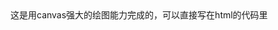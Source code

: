 <pre><code>
<!DOCTYPE html>
<html>
<head>
<meta charset="UTF-8">
<title></title>
<style>
*{
margin: 0;
padding: 0;
}
body{
overflow: hidden;
}
#myCanvas{
border: 1px;
background-color: lavenderblush;
}
.a {
text-align: center;
font-weight: bold;
font-size: 17px;
color: #787878;
font-family: "Comic Sans MS", cursive;
}
.tou {
font-size: 14px;
text-align: center;
color: #787878;
font-family: "Comic Sans MS", cursive;
}
</style>
</head>
<body>

<canvas id="myCanvas"></canvas>

</body>
<script type="text/javascript">
//获取窗口宽高
var w = window.innerWidth;
var h = window.innerHeight;

var canvas = document.getElementById("myCanvas");
var ctx = canvas.getContext("2d");
//设置画布宽高与窗口宽高一样
canvas.width = w;
canvas.height = h;
//随机数函数
function fnRandom(min,max){
return parseInt((max-min)*Math.random()+min+1)
}
function Round(){
this.r = fnRandom(10,30);
this.diam = this.r*2;
//随机位置
var x = fnRandom(0,canvas.width - this.r);
this.x = x<this.r?this.r:x;
var y = fnRandom(0,canvas.height-this.r);
this.y = y<this.r?this.r:y
//随机速度
var speed = fnRandom(2,4)/10
this.speedX = fnRandom(0,4)>2?speed:-speed;
this.speedY = fnRandom(0,4)>2?speed:-speed;
//颜色

this.color = "orange";
}
Round.prototype.draw = function(){
//绘制函数
ctx.fillStyle = this.color;
ctx.beginPath()
ctx.arc(this.x,this.y,this.r,0,Math.PI*2,true);
ctx.closePath();
ctx.fill();
}
Round.prototype.move = function(){
this.x+=this.speedX;
if(this.x>canvas.width-this.r){
//	this.speedX*=-1;
this.x=this.r

}else if(this.x<this.r){
this.x=canvas.width-this.r
}
this.y+=this.speedY;
if(this.y>canvas.height-this.r){
//	this.speedY*=-1;
this.y=this.r
}else if(this.y<this.r){
this.y=canvas.height-this.r
}
}
//使用Round
var allRound = [];
function initRound(){
//初始化30个圆形对象,放到数组中
for(var i = 0 ; i<30;i++){
var obj = new Round();
obj.draw();
obj.move();
allRound.push(obj);


}
}
initRound();
var dxdy = []
function roundMove(){
ctx.clearRect(0,0,canvas.width,canvas.height);
//遍历所有的圆形对象,让对象自己重绘,移动
for (var i = 0 ;i <allRound.length;i++) {
var round = allRound[i];
round.draw();
round.move();

dxdy[i]={
dx:round.x,
dy:round.y
};
var dx = dxdy[i].dx;
var dy =dxdy[i].dy;
for (var j=0;j<i;j++) {
var sx = dxdy[j].dx;
var sy = dxdy[j].dy;
l = Math.sqrt((dx-sx)*(dx-sx)+(dy-sy)*(dy-sy));
var C = 1/l*7-0.009;
var o = C > 0.03 ? 0.03 : C;
ctx.strokeStyle = 'rgba(0,0,0,'+ o +')'
console.log(l);
ctx.beginPath()
ctx.lineWidth=2;
ctx.moveTo(dxdy[i].dx,dxdy[i].dy)
ctx.lineTo(dxdy[j].dx,dxdy[j].dy);
ctx.closePath()
ctx.stroke()


}
}
window.requestAnimationFrame(roundMove)
}
roundMove();
</script>
</html></code></pre>

这是用canvas强大的绘图能力完成的，可以直接写在html的代码里
